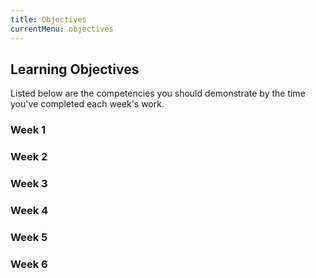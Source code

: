 ```yaml
---
title: Objectives
currentMenu: objectives
---
```


## Learning Objectives

Listed below are the competencies you should demonstrate by the time you've completed each week's work.

### Week 1

### Week 2

### Week 3

### Week 4

### Week 5

### Week 6
